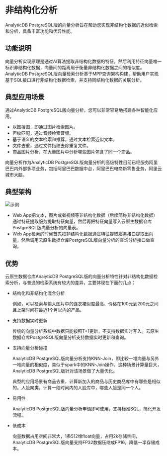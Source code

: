 # 非结构化分析

AnalyticDB PostgreSQL版的向量分析旨在帮助您实现非结构化数据的近似检索和分析，具备丰富功能和优异性能。

## 功能说明

向量分析实现原理是通过AI算法提取非结构化数据的特征，然后利用特征向量唯一标识非结构化数据，向量间的距离用于衡量非结构化数据之间的相似度。AnalyticDB PostgreSQL版向量检索分析基于MPP查询架构构建，帮助用户实现基于SQL接口进行非结构化数据检索，并支持同结构化数据的关联分析。

## 典型应用场景

通过AnalyticDB PostgreSQL版向量分析，您可以非常容易地搭建各种智能化应用。

-   以图搜图，即通过图片检索图片。
-   声纹匹配，通过音频检索音频。
-   基于语义的文本检索和推荐，通过文本检索近似文本。
-   文件去重，通过文件指纹去除重复文件。
-   商品图片分析，在大量图片中分析哪些图片包含了同一个商品。

向量分析作为AnalyticDB PostgreSQL版向量分析的高级特性目前已经服务阿里巴巴内外部多项业务，包括阿里巴巴数据中台，阿里巴巴电商新零售业务，阿里云城市大脑。

## 典型架构

![示例](../images/p50043.png "基于AnalyticDB PostgreSQL版实现非结构化数据向量分析示例")

-   Web App把文本，图片或者视频等非结构化数据（后续简称非结构化数据）通过特征提取服务提取特征向量，然后再把特征向量写入云原生数据仓库PostgreSQL版向量分析的向量表。
-   Web App检索的时候首先把非结构化数据通过特征提取服务接口提取出向量，然后调用云原生数据仓库PostgreSQL版向量分析的查询分析接口做查询。

## 优势

云原生数据仓库AnalyticDB PostgreSQL版的向量分析特性针对非结构化数据检索分析，与普通的检索系统有较大的差异，主要体现在下面的几点：

-   结构化和非结构化混合分析

    例如，可以检索与输入图片中的连衣裙似度最高、价格在100元到200元之间且上架时间在最近1个月以内的产品。

-   支持数据实时更新

    传统的向量分析系统中数据只能按照T+1更新，不支持数据实时写入。云原生数据仓库PostgreSQL版向量分析支持数据实时更新和查询。

-   支持向量分析碰撞

    AnalyticDB PostgreSQL版向量分析支持KNN-Join，即比较一堆向量与另外一堆向量的相似度，类似于spark中的KNN-Join操作，这种场景计算量巨大，AnalyticDB PostgreSQL版针对该场景做了大量优化。

    典型的应用场景有商品去重，计算新加入的商品与历史商品库中有哪些是相似的。人脸聚类，计算一段时间内的人脸库中，哪些人脸是同一个人。

-   易用性

    AnalyticDB PostgreSQL版向量分析申请即可使用，支持标准SQL，简化开发流程。

-   低成本

    向量数据占用空间非常大，1条512维float向量，占用2k存储空间，AnalyticDB PostgreSQL版向量支持FP32数据压缩成FP16，降低一半存储成本。


